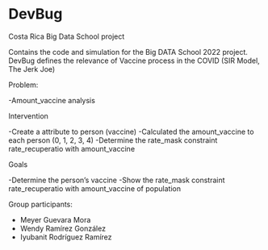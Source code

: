 # DevBug
Costa Rica Big Data School project

Contains the code and simulation for the Big DATA School 2022 project.
DevBug defines the relevance of Vaccine process in the COVID (SIR Model, The Jerk Joe)

Problem:

-Amount_vaccine analysis

Intervention

-Create a attribute to person (vaccine)
-Calculated the amount_vaccine to each person (0, 1, 2, 3, 4)
-Determine the rate_mask constraint rate_recuperatio with amount_vaccine

Goals

-Determine the person’s vaccine
-Show the rate_mask constraint rate_recuperatio with amount_vaccine of population

Group participants:

- Meyer Guevara Mora
- Wendy Ramírez González
- Iyubanit Rodríguez Ramírez
